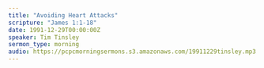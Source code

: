 ```yaml
---
title: "Avoiding Heart Attacks"
scripture: "James 1:1-18"
date: 1991-12-29T00:00:00Z
speaker: Tim Tinsley
sermon_type: morning
audio: https://pcpcmorningsermons.s3.amazonaws.com/19911229tinsley.mp3 
---
```



